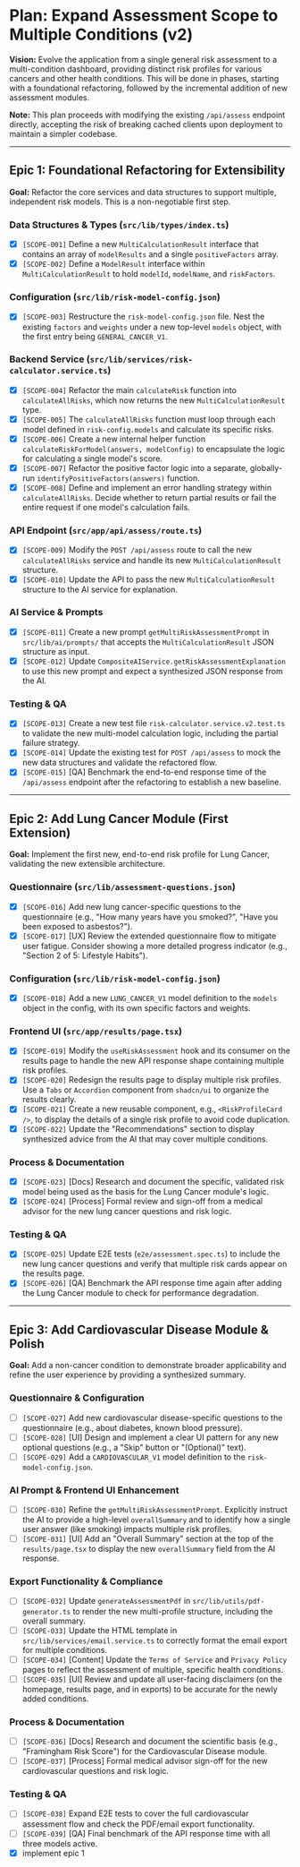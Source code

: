 # Plan: Expand Assessment Scope to Multiple Conditions (v2)

**Vision:** Evolve the application from a single general risk assessment to a multi-condition dashboard, providing distinct risk profiles for various cancers and other health conditions. This will be done in phases, starting with a foundational refactoring, followed by the incremental addition of new assessment modules.

**Note:** This plan proceeds with modifying the existing `/api/assess` endpoint directly, accepting the risk of breaking cached clients upon deployment to maintain a simpler codebase.

---

## Epic 1: Foundational Refactoring for Extensibility

**Goal:** Refactor the core services and data structures to support multiple, independent risk models. This is a non-negotiable first step.

### **Data Structures & Types (`src/lib/types/index.ts`)**
- [x] `[SCOPE-001]` Define a new `MultiCalculationResult` interface that contains an array of `modelResults` and a single `positiveFactors` array.
- [x] `[SCOPE-002]` Define a `ModelResult` interface within `MultiCalculationResult` to hold `modelId`, `modelName`, and `riskFactors`.

### **Configuration (`src/lib/risk-model-config.json`)**
- [x] `[SCOPE-003]` Restructure the `risk-model-config.json` file. Nest the existing `factors` and `weights` under a new top-level `models` object, with the first entry being `GENERAL_CANCER_V1`.

### **Backend Service (`src/lib/services/risk-calculator.service.ts`)**
- [x] `[SCOPE-004]` Refactor the main `calculateRisk` function into `calculateAllRisks`, which now returns the new `MultiCalculationResult` type.
- [x] `[SCOPE-005]` The `calculateAllRisks` function must loop through each model defined in `risk-config.models` and calculate its specific risks.
- [x] `[SCOPE-006]` Create a new internal helper function `calculateRiskForModel(answers, modelConfig)` to encapsulate the logic for calculating a single model's score.
- [x] `[SCOPE-007]` Refactor the positive factor logic into a separate, globally-run `identifyPositiveFactors(answers)` function.
- [x] `[SCOPE-008]` Define and implement an error handling strategy within `calculateAllRisks`. Decide whether to return partial results or fail the entire request if one model's calculation fails.

### **API Endpoint (`src/app/api/assess/route.ts`)**
- [x] `[SCOPE-009]` Modify the `POST /api/assess` route to call the new `calculateAllRisks` service and handle its new `MultiCalculationResult` structure.
- [x] `[SCOPE-010]` Update the API to pass the new `MultiCalculationResult` structure to the AI service for explanation.

### **AI Service & Prompts**
- [x] `[SCOPE-011]` Create a new prompt `getMultiRiskAssessmentPrompt` in `src/lib/ai/prompts/` that accepts the `MultiCalculationResult` JSON structure as input.
- [x] `[SCOPE-012]` Update `CompositeAIService.getRiskAssessmentExplanation` to use this new prompt and expect a synthesized JSON response from the AI.

### **Testing & QA**
- [x] `[SCOPE-013]` Create a new test file `risk-calculator.service.v2.test.ts` to validate the new multi-model calculation logic, including the partial failure strategy.
- [x] `[SCOPE-014]` Update the existing test for `POST /api/assess` to mock the new data structures and validate the refactored flow.
- [x] `[SCOPE-015]` [QA] Benchmark the end-to-end response time of the `/api/assess` endpoint after the refactoring to establish a new baseline.

---

## Epic 2: Add Lung Cancer Module (First Extension)

**Goal:** Implement the first new, end-to-end risk profile for Lung Cancer, validating the new extensible architecture.

### **Questionnaire (`src/lib/assessment-questions.json`)**
- [x] `[SCOPE-016]` Add new lung cancer-specific questions to the questionnaire (e.g., "How many years have you smoked?", "Have you been exposed to asbestos?").
- [x] `[SCOPE-017]` [UX] Review the extended questionnaire flow to mitigate user fatigue. Consider showing a more detailed progress indicator (e.g., "Section 2 of 5: Lifestyle Habits").

### **Configuration (`src/lib/risk-model-config.json`)**
- [x] `[SCOPE-018]` Add a new `LUNG_CANCER_V1` model definition to the `models` object in the config, with its own specific factors and weights.

### **Frontend UI (`src/app/results/page.tsx`)**
- [x] `[SCOPE-019]` Modify the `useRiskAssessment` hook and its consumer on the results page to handle the new API response shape containing multiple risk profiles.
- [x] `[SCOPE-020]` Redesign the results page to display multiple risk profiles. Use a `Tabs` or `Accordion` component from `shadcn/ui` to organize the results clearly.
- [x] `[SCOPE-021]` Create a new reusable component, e.g., `<RiskProfileCard />`, to display the details of a single risk profile to avoid code duplication.
- [x] `[SCOPE-022]` Update the "Recommendations" section to display synthesized advice from the AI that may cover multiple conditions.

### **Process & Documentation**
- [x] `[SCOPE-023]` [Docs] Research and document the specific, validated risk model being used as the basis for the Lung Cancer module's logic.
- [x] `[SCOPE-024]` [Process] Formal review and sign-off from a medical advisor for the new lung cancer questions and risk logic.

### **Testing & QA**
- [x] `[SCOPE-025]` Update E2E tests (`e2e/assessment.spec.ts`) to include the new lung cancer questions and verify that multiple risk cards appear on the results page.
- [x] `[SCOPE-026]` [QA] Benchmark the API response time again after adding the Lung Cancer module to check for performance degradation.

---

## Epic 3: Add Cardiovascular Disease Module & Polish

**Goal:** Add a non-cancer condition to demonstrate broader applicability and refine the user experience by providing a synthesized summary.

### **Questionnaire & Configuration**
- [ ] `[SCOPE-027]` Add new cardiovascular disease-specific questions to the questionnaire (e.g., about diabetes, known blood pressure).
- [ ] `[SCOPE-028]` [UI] Design and implement a clear UI pattern for any new optional questions (e.g., a "Skip" button or "(Optional)" text).
- [ ] `[SCOPE-029]` Add a `CARDIOVASCULAR_V1` model definition to the `risk-model-config.json`.

### **AI Prompt & Frontend UI Enhancement**
- [ ] `[SCOPE-030]` Refine the `getMultiRiskAssessmentPrompt`. Explicitly instruct the AI to provide a high-level `overallSummary` and to identify how a single user answer (like smoking) impacts multiple risk profiles.
- [ ] `[SCOPE-031]` [UI] Add an "Overall Summary" section at the top of the `results/page.tsx` to display the new `overallSummary` field from the AI response.

### **Export Functionality & Compliance**
- [ ] `[SCOPE-032]` Update `generateAssessmentPdf` in `src/lib/utils/pdf-generator.ts` to render the new multi-profile structure, including the overall summary.
- [ ] `[SCOPE-033]` Update the HTML template in `src/lib/services/email.service.ts` to correctly format the email export for multiple conditions.
- [ ] `[SCOPE-034]` [Content] Update the `Terms of Service` and `Privacy Policy` pages to reflect the assessment of multiple, specific health conditions.
- [ ] `[SCOPE-035]` [UI] Review and update all user-facing disclaimers (on the homepage, results page, and in exports) to be accurate for the newly added conditions.

### **Process & Documentation**
- [ ] `[SCOPE-036]` [Docs] Research and document the scientific basis (e.g., "Framingham Risk Score") for the Cardiovascular Disease module.
- [ ] `[SCOPE-037]` [Process] Formal medical advisor sign-off for the new cardiovascular questions and risk logic.

### **Testing & QA**
- [ ] `[SCOPE-038]` Expand E2E tests to cover the full cardiovascular assessment flow and check the PDF/email export functionality.
- [ ] `[SCOPE-039]` [QA] Final benchmark of the API response time with all three models active.
- [x] implement epic 1 